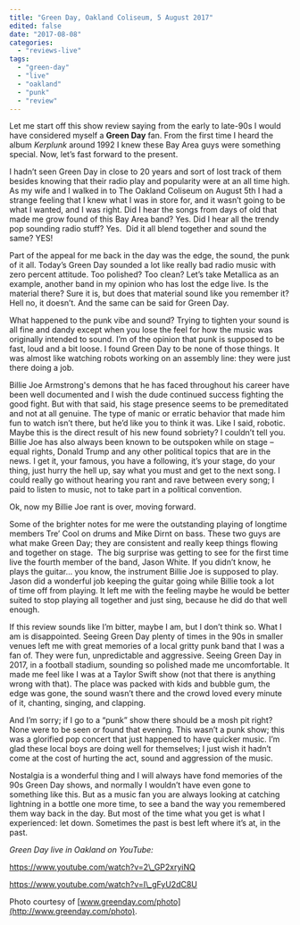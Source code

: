 ```yaml
---
title: "Green Day, Oakland Coliseum, 5 August 2017"
edited: false
date: "2017-08-08"
categories:
  - "reviews-live"
tags:
  - "green-day"
  - "live"
  - "oakland"
  - "punk"
  - "review"
---
```


Let me start off this show review saying from the early to late-90s I would have considered myself a **Green Day** fan. From the first time I heard the album _Kerplunk_ around 1992 I knew these Bay Area guys were something special. Now, let’s fast forward to the present.

I hadn’t seen Green Day in close to 20 years and sort of lost track of them besides knowing that their radio play and popularity were at an all time high. As my wife and I walked in to The Oakland Coliseum on August 5th I had a strange feeling that I knew what I was in store for, and it wasn’t going to be what I wanted, and I was right. Did I hear the songs from days of old that made me grow found of this Bay Area band? Yes. Did I hear all the trendy pop sounding radio stuff? Yes.  Did it all blend together and sound the same? YES!

Part of the appeal for me back in the day was the edge, the sound, the punk of it all. Today’s Green Day sounded a lot like really bad radio music with zero percent attitude. Too polished? Too clean? Let’s take Metallica as an example, another band in my opinion who has lost the edge live. Is the material there? Sure it is, but does that material sound like you remember it? Hell no, it doesn’t. And the same can be said for Green Day.

What happened to the punk vibe and sound? Trying to tighten your sound is all fine and dandy except when you lose the feel for how the music was originally intended to sound. I’m of the opinion that punk is supposed to be fast, loud and a bit loose. I found Green Day to be none of those things. It was almost like watching robots working on an assembly line: they were just there doing a job.

Billie Joe Armstrong's demons that he has faced throughout his career have been well documented and I wish the dude continued success fighting the good fight. But with that said, his stage presence seems to be premeditated and not at all genuine. The type of manic or erratic behavior that made him fun to watch isn’t there, but he’d like you to think it was. Like I said, robotic. Maybe this is the direct result of his new found sobriety? I couldn’t tell you. Billie Joe has also always been known to be outspoken while on stage – equal rights, Donald Trump and any other political topics that are in the news. I get it, your famous, you have a following, it’s your stage, do your thing, just hurry the hell up, say what you must and get to the next song. I could really go without hearing you rant and rave between every song; I paid to listen to music, not to take part in a political convention.

Ok, now my Billie Joe rant is over, moving forward.

Some of the brighter notes for me were the outstanding playing of longtime members Tre’ Cool on drums and Mike Dirnt on bass. These two guys are what make Green Day; they are consistent and really keep things flowing and together on stage.  The big surprise was getting to see for the first time live the fourth member of the band, Jason White. If you didn’t know, he plays the guitar... you know, the instrument Billie Joe is supposed to play. Jason did a wonderful job keeping the guitar going while Billie took a lot of time off from playing. It left me with the feeling maybe he would be better suited to stop playing all together and just sing, because he did do that well enough.

If this review sounds like I’m bitter, maybe I am, but I don’t think so. What I am is disappointed. Seeing Green Day plenty of times in the 90s in smaller venues left me with great memories of a local gritty punk band that I was a fan of. They were fun, unpredictable and aggressive. Seeing Green Day in 2017, in a football stadium, sounding so polished made me uncomfortable. It made me feel like I was at a Taylor Swift show (not that there is anything wrong with that). The place was packed with kids and bubble gum, the edge was gone, the sound wasn’t there and the crowd loved every minute of it, chanting, singing, and clapping.

And I’m sorry; if I go to a “punk” show there should be a mosh pit right? None were to be seen or found that evening. This wasn’t a punk show; this was a glorified pop concert that just happened to have quicker music. I’m glad these local boys are doing well for themselves; I just wish it hadn’t come at the cost of hurting the act, sound and aggression of the music.

Nostalgia is a wonderful thing and I will always have fond memories of the 90s Green Day shows, and normally I wouldn’t have even gone to something like this. But as a music fan you are always looking at catching lightning in a bottle one more time, to see a band the way you remembered them way back in the day. But most of the time what you get is what I experienced: let down. Sometimes the past is best left where it’s at, in the past.

_Green Day live in Oakland on YouTube:_

https://www.youtube.com/watch?v=2\_GP2xryiNQ

https://www.youtube.com/watch?v=I\_gFyU2dC8U

Photo courtesy of [www.greenday.com/photo](http://www.greenday.com/photo).
